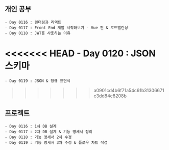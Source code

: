 ## 개인 공부
    - Day 0116 : 렌더링과 리엑트
    - Day 0117 : Front End 개발 시작해보기 - Vue 편 & 로드밸런싱
    - Day 0118 : JWT를 사용하는 이유
<<<<<<< HEAD
    - Day 0120 : JSON 스키마
=======
    - Day 0119 : JSON & 정규 표현식
>>>>>>> a0901cd4b6f71a54c61b31306671c3dd84c8208b

## 프로젝트
    - Day 0116 : 1차 DB 설계
    - Day 0117 : 2차 DB 설계 & 기능 명세서 정리
    - Day 0118 : 기능 명세서 2차 수정
    - Day 0119 : 기능 명세서 3차 수정 & 플로우 차트 작성
